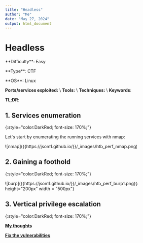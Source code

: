 ```yaml
---
title: "Headless"
author: "Me"
date: "May 27, 2024"
output: html_document
---
```


# Headless

 <div id="boxinfo">
 <div id="textbox">
 <p class="alignleft">**Difficulty**: Easy</p>
 <p class="aligncenter">**Type**: CTF</p>
 <p class="alignright">**OS**: Linux</p>
 </div>
 <div style="clear: both;"></div>
 </div> 

<!---
<div class="img_container">
![desc]({{https://jsom1.github.io/}}/_images/htb_squashed_desc.png){: height="300px" width = 320px"}
</div>
-->
  
**Ports/services exploited:** \\
**Tools:** \\
**Techniques:** \\
**Keywords:** 

**TL;DR**: 

## 1. Services enumeration
{:style="color:DarkRed; font-size: 170%;"}

Let's start by enumerating the running services with nmap:

<div class="img_container">
![nmap]({{https://jsom1.github.io/}}/_images/htb_perf_nmap.png)
</div>




## 2. Gaining a foothold
{:style="color:DarkRed; font-size: 170%;"}


<div class="img_container">
![burp]({{https://jsom1.github.io/}}/_images/htb_perf_burp1.png){: height="200px" width = "500px"}
</div>


## 3. Vertical privilege escalation
{:style="color:DarkRed; font-size: 170%;"}



<ins>**My thoughts**</ins>



<ins>**Fix the vulnerabilities**</ins>

